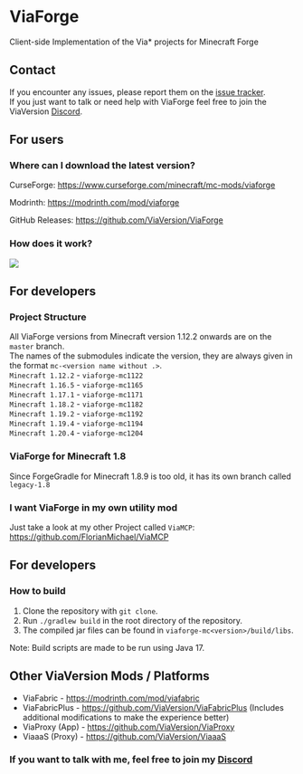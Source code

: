 # ViaForge
Client-side Implementation of the Via* projects for Minecraft Forge

## Contact
If you encounter any issues, please report them on the
[issue tracker](https://github.com/ViaVersion/ViaForge/issues).  
If you just want to talk or need help with ViaForge feel free to join the ViaVersion
[Discord](https://discord.gg/viaversion).

## For users
### Where can I download the latest version?
CurseForge: https://www.curseforge.com/minecraft/mc-mods/viaforge

Modrinth: https://modrinth.com/mod/viaforge

GitHub Releases: https://github.com/ViaVersion/ViaForge

### How does it work?
![](.github/images/ViaVersion.png)

## For developers
### Project Structure
All ViaForge versions from Minecraft version 1.12.2 onwards are on the `master` branch. <br>
The names of the submodules indicate the version, they are always given in the format `mc-<version name without .>`. <br>
`Minecraft 1.12.2` - `viaforge-mc1122` <br>
`Minecraft 1.16.5` - `viaforge-mc1165` <br>
`Minecraft 1.17.1` - `viaforge-mc1171` <br>
`Minecraft 1.18.2` - `viaforge-mc1182` <br>
`Minecraft 1.19.2` - `viaforge-mc1192` <br>
`Minecraft 1.19.4` - `viaforge-mc1194` <br>
`Minecraft 1.20.4` - `viaforge-mc1204` <br>

### ViaForge for Minecraft 1.8
Since ForgeGradle for Minecraft 1.8.9 is too old, it has its own branch called `legacy-1.8`

### I want ViaForge in my own utility mod
Just take a look at my other Project called `ViaMCP`: https://github.com/FlorianMichael/ViaMCP

## For developers
### How to build
1. Clone the repository with `git clone`.
2. Run `./gradlew build` in the root directory of the repository.
3. The compiled jar files can be found in `viaforge-mc<version>/build/libs`.

Note: Build scripts are made to be run using Java 17.

## Other ViaVersion Mods / Platforms
- ViaFabric - https://modrinth.com/mod/viafabric
- ViaFabricPlus - https://github.com/ViaVersion/ViaFabricPlus (Includes additional modifications to make the experience better)
- ViaProxy (App) - https://github.com/ViaVersion/ViaProxy
- ViaaaS (Proxy) - https://github.com/ViaVersion/ViaaaS

### If you want to talk with me, feel free to join my [Discord](https://discord.gg/BwWhCHUKDf)
